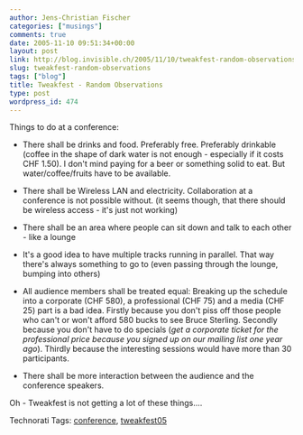 ```yaml
---
author: Jens-Christian Fischer
categories: ["musings"]
comments: true
date: 2005-11-10 09:51:34+00:00
layout: post
link: http://blog.invisible.ch/2005/11/10/tweakfest-random-observations/
slug: tweakfest-random-observations
tags: ["blog"]
title: Tweakfest - Random Observations
type: post
wordpress_id: 474
---
```



Things to do at a conference:




  * There shall be drinks and food. Preferably free. Preferably drinkable (coffee in the shape of dark water is not enough - especially if it costs CHF 1.50). I don't mind paying for a beer or something solid to eat. But water/coffee/fruits have to be available.


  * There shall be Wireless LAN and electricity. Collaboration at a conference is not possible without. (it seems though, that there should be wireless access - it's just not working)


  * There shall be an area where people can sit down and talk to each other - like a lounge


  * It's a good idea to have multiple tracks running in parallel. That way there's always something to go to (even passing through the lounge, bumping into others)


  * All audience members shall be treated equal: Breaking up the schedule into a corporate (CHF 580), a professional (CHF 75) and a media (CHF 25) part is a bad idea. Firstly because you don't piss off those people who can't or won't afford 580 bucks to see Bruce Sterling. Secondly because you don't have to do specials (_get a corporate ticket for the professional price because you signed up on our mailing list one year ago_). Thirdly because the interesting sessions would have more than 30 participants.


  * There shall be more interaction between the audience and the conference speakers.




Oh - Tweakfest is not getting a lot of these things....





Technorati Tags: [conference](http://technorati.com/tag/conference), [tweakfest05](http://technorati.com/tag/tweakfest05)
